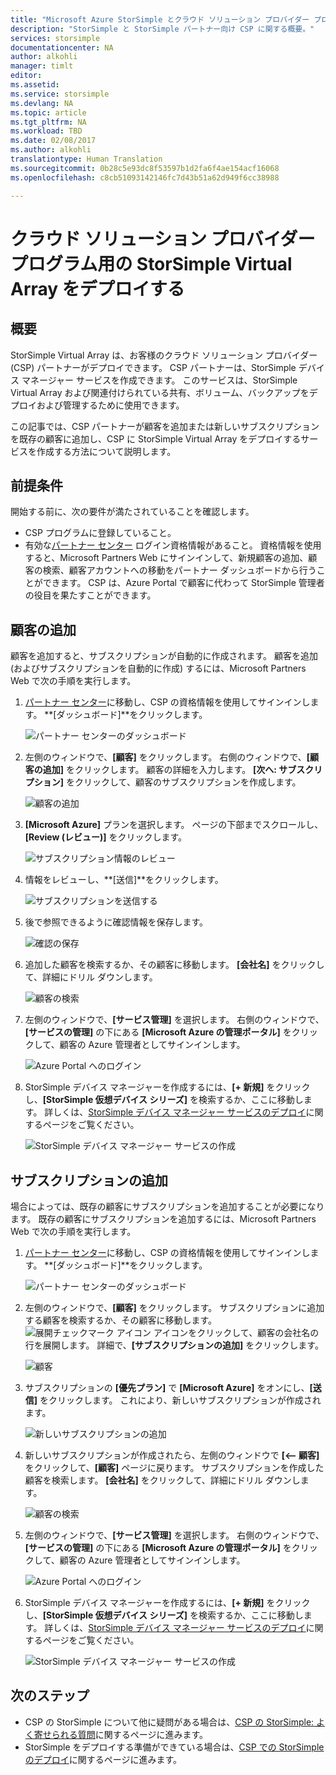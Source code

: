 ```yaml
---
title: "Microsoft Azure StorSimple とクラウド ソリューション プロバイダー プログラムの概要 | Microsoft Docs"
description: "StorSimple と StorSimple パートナー向け CSP に関する概要。"
services: storsimple
documentationcenter: NA
author: alkohli
manager: timlt
editor: 
ms.assetid: 
ms.service: storsimple
ms.devlang: NA
ms.topic: article
ms.tgt_pltfrm: NA
ms.workload: TBD
ms.date: 02/08/2017
ms.author: alkohli
translationtype: Human Translation
ms.sourcegitcommit: 0b28c5e93dc8f53597b1d2fa6f4ae154acf16068
ms.openlocfilehash: c8cb51093142146fc7d43b51a62d949f6cc38988

---
```


# <a name="deploy-storsimple-virtual-array-for-cloud-solution-provider-program"></a>クラウド ソリューション プロバイダー プログラム用の StorSimple Virtual Array をデプロイする

## <a name="overview"></a>概要

StorSimple Virtual Array は、お客様のクラウド ソリューション プロバイダー (CSP) パートナーがデプロイできます。 CSP パートナーは、StorSimple デバイス マネージャー サービスを作成できます。 このサービスは、StorSimple Virtual Array および関連付けられている共有、ボリューム、バックアップをデプロイおよび管理するために使用できます。

この記事では、CSP パートナーが顧客を追加または新しいサブスクリプションを既存の顧客に追加し、CSP に StorSimple Virtual Array をデプロイするサービスを作成する方法について説明します。

## <a name="prerequisites"></a>前提条件

開始する前に、次の要件が満たされていることを確認します。

- CSP プログラムに登録していること。
- 有効な[パートナー センター](http://partnercenter.microsoft.com/) ログイン資格情報があること。 資格情報を使用すると、Microsoft Partners Web にサインインして、新規顧客の追加、顧客の検索、顧客アカウントへの移動をパートナー ダッシュボードから行うことができます。 CSP は、Azure Portal で顧客に代わって StorSimple 管理者の役目を果たすことができます。
                             
## <a name="add-a-customer"></a>顧客の追加

顧客を追加すると、サブスクリプションが自動的に作成されます。 顧客を追加 (およびサブスクリプションを自動的に作成) するには、Microsoft Partners Web で次の手順を実行します。

1. [パートナー センター](http://partnercenter.microsoft.com/)に移動し、CSP の資格情報を使用してサインインします。 **[ダッシュボード]**をクリックします。

     ![パートナー センターのダッシュボード](./media/storsimple-partner-csp-deploy/image1.png)
                              
2. 左側のウィンドウで、**[顧客]** をクリックします。 右側のウィンドウで、**[顧客の追加]** をクリックします。 顧客の詳細を入力します。 **[次へ: サブスクリプション]** をクリックして、顧客のサブスクリプションを作成します。

    ![顧客の追加](./media/storsimple-partner-csp-deploy/image2.png)

3.  **[Microsoft Azure]** プランを選択します。 ページの下部までスクロールし、**[Review (レビュー)]** をクリックします。

    ![サブスクリプション情報のレビュー](./media/storsimple-partner-csp-deploy/image3.png)
                              
4. 情報をレビューし、**[送信]**をクリックします。

    ![サブスクリプションを送信する](./media/storsimple-partner-csp-deploy/image4.png)

5. 後で参照できるように確認情報を保存します。

    ![確認の保存](./media/storsimple-partner-csp-deploy/image5.png)

6. 追加した顧客を検索するか、その顧客に移動します。 **[会社名]** をクリックして、詳細にドリル ダウンします。

    ![顧客の検索](./media/storsimple-partner-csp-deploy/image6.png)  

7. 左側のウィンドウで、**[サービス管理]** を選択します。 右側のウィンドウで、**[サービスの管理]** の下にある **[Microsoft Azure の管理ポータル]** をクリックして、顧客の Azure 管理者としてサインインします。

    ![Azure Portal へのログイン](./media/storsimple-partner-csp-deploy/image9.png)

8. StorSimple デバイス マネージャーを作成するには、**[+ 新規]** をクリックし、**[StorSimple 仮想デバイス シリーズ]** を検索するか、ここに移動します。 詳しくは、[StorSimple デバイス マネージャー サービスのデプロイ](storsimple-virtual-array-manage-service.md)に関するページをご覧ください。

    ![StorSimple デバイス マネージャー サービスの作成](./media/storsimple-partner-csp-deploy/image8.png)


## <a name="add-a-subscription"></a>サブスクリプションの追加

場合によっては、既存の顧客にサブスクリプションを追加することが必要になります。 既存の顧客にサブスクリプションを追加するには、Microsoft Partners Web で次の手順を実行します。

1. [パートナー センター](http://partnercenter.microsoft.com/)に移動し、CSP の資格情報を使用してサインインします。 **[ダッシュボード]**をクリックします。

     ![パートナー センターのダッシュボード](./media/storsimple-partner-csp-deploy/image1.png)
                              
2. 左側のウィンドウで、**[顧客]** をクリックします。 サブスクリプションに追加する顧客を検索するか、その顧客に移動します。 ![展開チェックマーク アイコン](./media/storsimple-partner-csp-deploy/expand_pane_icon.png) アイコンをクリックして、顧客の会社名の行を展開します。 詳細で、**[サブスクリプションの追加]** をクリックします。

    ![顧客](./media/storsimple-partner-csp-deploy/image10.png)

3. サブスクリプションの **[優先プラン]** で **[Microsoft Azure]** をオンにし、**[送信]** をクリックします。 これにより、新しいサブスクリプションが作成されます。

    ![新しいサブスクリプションの追加](./media/storsimple-partner-csp-deploy/image11.png)

6. 新しいサブスクリプションが作成されたら、左側のウィンドウで **[<-- 顧客]** をクリックして、**[顧客]** ページに戻ります。 サブスクリプションを作成した顧客を検索します。 **[会社名]** をクリックして、詳細にドリル ダウンします。

    ![顧客の検索](./media/storsimple-partner-csp-deploy/image6.png)  

7. 左側のウィンドウで、**[サービス管理]** を選択します。 右側のウィンドウで、**[サービスの管理]** の下にある **[Microsoft Azure の管理ポータル]** をクリックして、顧客の Azure 管理者としてサインインします。

    ![Azure Portal へのログイン](./media/storsimple-partner-csp-deploy/image9.png)

8. StorSimple デバイス マネージャーを作成するには、**[+ 新規]** をクリックし、**[StorSimple 仮想デバイス シリーズ]** を検索するか、ここに移動します。 詳しくは、[StorSimple デバイス マネージャー サービスのデプロイ](storsimple-virtual-array-manage-service.md)に関するページをご覧ください。

    ![StorSimple デバイス マネージャー サービスの作成](./media/storsimple-partner-csp-deploy/image8.png)

## <a name="next-steps"></a>次のステップ

- CSP の StorSimple について他に疑問がある場合は、[CSP の StorSimple: よく寄せられる質問](storsimple-partner-csp-faq.md)に関するページに進みます。
- StorSimple をデプロイする準備ができている場合は、[CSP での StorSimple のデプロイ](storsimple-partner-csp-deploy.md)に関するページに進みます。



<!--HONumber=Feb17_HO2-->


